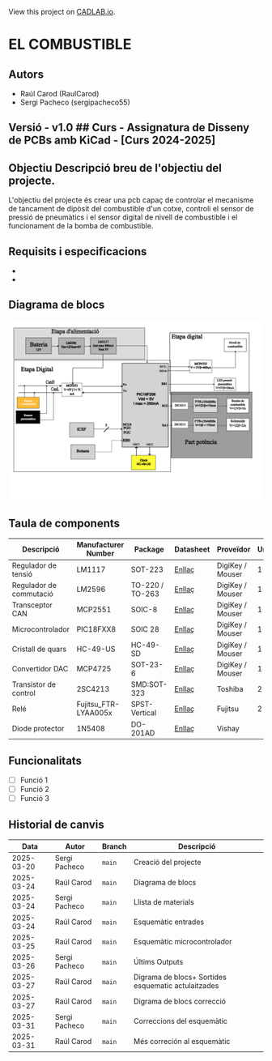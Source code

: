 View this project on [CADLAB.io](https://cadlab.io/project/29049). 

# EL COMBUSTIBLE

## Autors
- Raúl Carod (RaulCarod)
- Sergi Pacheco (sergipacheco55)

## Versió - v1.0 ## Curs - Assignatura de Disseny de PCBs amb KiCad - [Curs 2024-2025]

## Objectiu Descripció breu de l'objectiu del projecte.
L'objectiu del projecte és crear una pcb capaç de controlar el mecanisme de tancament de dipòsit del combustible d'un cotxe, controli el sensor de pressió de pneumàtics i el sensor digital de nivell de combustible i el funcionament de la bomba de combustible.
## Requisits i especificacions
- 
- 

## Diagrama de blocs
![Diagrama de bloques](Diagrama%20de%20bloques%20final.png)

## Taula de components
| Descripció                 | Manufacturer Number | Package  | Datasheet | Proveïdor | Unitats |
|----------------------------|--------------------|---------|----------|----------|---------|
| Regulador de tensió        | LM1117            | SOT-223 | [Enllaç](https://www.ti.com/lit/ds/symlink/lm1117.pdf) | DigiKey / Mouser | 1 |
| Regulador de commutació    | LM2596            | TO-220 / TO-263 | [Enllaç](https://www.ti.com/lit/ds/symlink/lm2596.pdf) | DigiKey / Mouser | 1 |
| Transceptor CAN            | MCP2551           | SOIC-8  | [Enllaç](https://eu.mouser.com/ProductDetail/Microchip-Technology/MCP2551-I-SN?qs=9y3LFqDLL8L5zFfqqxdOHg%3D%3D&srsltid=AfmBOoqzXfBuFZmBrmWaRyRollz1dC4TdYavzvEUIGq-QFGKWOZttsKP) | DigiKey / Mouser | 1 |
| Microcontrolador           | PIC18FXX8         | SOIC 28 | [Enllaç](https://ww1.microchip.com/downloads/en/devicedoc/39564c.pdf) | DigiKey / Mouser | 1 |
| Cristall de quars          | HC-49-US          | HC-49-SD | [Enllaç](https://www.txccrystal.com/images/pdf/HC-49US.pdf(https://www.vishay.com/doc?35012)(http://www.farnell.com/datasheets/2865821.pdf?_gl=1*v4ff3h*_gcl_aw*R0NMLjE3NDI0ODU5NjIuQ2owS0NRanctZTYtQmhEbUFSSXNBT3h4bHhWZlNMcTM3SjJ2RGlHTXF6emE0NWNTazRvZHItTmtBTVF5VWFaNVR2Z1Y0eHBud2hpeTZiVWFBbk54RUFMd193Y0I.*_gcl_au*MTQ0MDQ3ODg5NS4xNzQyNDA2NDAy)) | DigiKey / Mouser | 1 |
| Convertidor DAC            | MCP4725           | SOT-23-6 | [Enllaç](https://ww1.microchip.com/downloads/en/devicedoc/22039d.pdf) | DigiKey / Mouser | 1 |
| Transistor de control | 2SC4213 | SMD:SOT-323 | [Enllaç](https://toshiba.semicon-storage.com/info/docget.jsp?did=19305&prodName=2SC4213) | Toshiba | 2 |
| Relé | Fujitsu_FTR-LYAA005x | SPST-Vertical | [Enllaç](https://www.fujitsu.com/sg/imagesgig5/ftr-ly.pdf) | Fujitsu | 2 |
| Diode protector | 1N5408 | DO-201AD | [Enllaç](https://www.vishay.com/docs/88516/1n5400.pdf) | Vishay | 



## Funcionalitats
- [ ] Funció 1
- [ ] Funció 2
- [ ] Funció 3

## Historial de canvis
| Data | Autor | Branch | Descripció |
|------|------|--------|------------| 
| 2025-03-20 | Sergi Pacheco | `main` | Creació del projecte |
| 2025-03-24 | Raúl Carod| `main` | Diagrama de blocs |
| 2025-03-24 | Sergi Pacheco| `main`| Llista de materials|
| 2025-03-24 | Raúl Carod | `main`| Esquemàtic entrades |
| 2025-03-25 | Raúl Carod | `main`| Esquemàtic microcontrolador|
| 2025-03-26 | Sergi Pacheco| `main`| Últims Outputs|
| 2025-03-27 | Raúl Carod | `main`| Digrama de blocs+ Sortides esquematic actulaitzades |
| 2025-03-27 | Raúl Carod | `main`| Digrama de blocs correcció |
| 2025-03-31 | Sergi Pacheco | `main`| Correccions del esquemàtic |
| 2025-03-31 | Raúl Carod | `main`| Més correción al esquemàtic |
